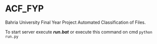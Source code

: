 # ACF_FYP

Bahria University Final Year Project
Automated Classification of Files.


To start server execute ***run.bat*** or execute this command on cmd `python run.py`

